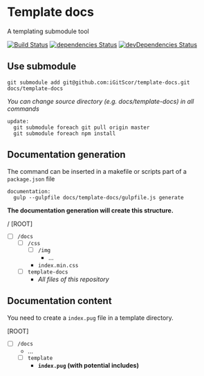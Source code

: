 # Template docs

A templating submodule tool

[![Build Status](https://travis-ci.org/iGitScor/template-docs.svg?branch=master)](https://travis-ci.org/iGitScor/template-docs)
[![dependencies Status](https://david-dm.org/iGitScor/template-docs/status.svg)](https://david-dm.org/iGitScor/template-docs)
[![devDependencies Status](https://david-dm.org/iGitScor/template-docs/dev-status.svg)](https://david-dm.org/iGitScor/template-docs?type=dev)

## Use submodule

`git submodule add git@github.com:iGitScor/template-docs.git docs/template-docs`

_You can change source directory (e.g. docs/template-docs) in all commands_

```make
update:
  git submodule foreach git pull origin master
  git submodule foreach npm install
```

## Documentation generation

The command can be inserted in a makefile or scripts part of a `package.json` file

```make
documentation:
  gulp --gulpfile docs/template-docs/gulpfile.js generate
```

**The documentation generation will create this structure.**

/ [ROOT]
- [ ] `/docs`
  - [ ] `/css`
    - [ ] `/img`
      - ...
    - `index.min.css`
  - [ ] `template-docs`
    - _All files of this repository_

## Documentation content

You need to create a `index.pug` file in a template directory.

[ROOT]
- [ ] `/docs`
  - ...
  - [ ] `template`
    - **`index.pug` (with potential includes)**
